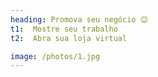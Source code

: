 ```yaml
---
heading: Promova seu negócio 😉
t1:  Mostre seu trabalho
t2:  Abra sua loja virtual 

image: /photos/1.jpg
---
```


